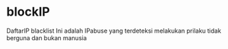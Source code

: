 # blockIP
DaftarIP blacklist
Ini adalah IPabuse yang terdeteksi melakukan prilaku tidak berguna dan bukan manusia
